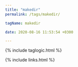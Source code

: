 ```yaml
---
title: "makedir"
permalink: /tags/makedir/

tagName: makedir

date: 2020-08-16 11:53:54 +0300

---
```


{% include taglogic.html %}

{% include links.html %}
